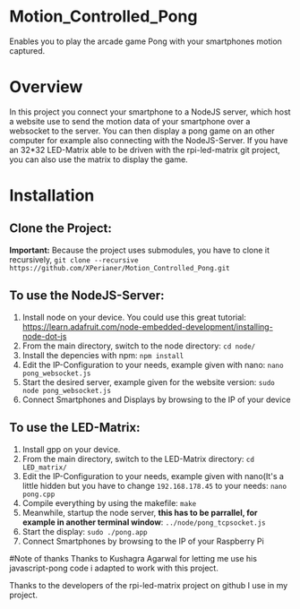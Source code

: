 # Motion_Controlled_Pong
Enables you to play the arcade game Pong with your smartphones motion captured.

# Overview
In this project you connect your smartphone to a NodeJS server, which host a website use to send the motion data of your smartphone
over a websocket to the server. You can then display a pong game on an other computer for example also connecting with the NodeJS-Server.
If you have an 32*32 LED-Matrix able to be driven with the rpi-led-matrix git project, you can also use the matrix to display the game.

# Installation

## Clone the Project:
**Important:** Because the project uses submodules, you have to clone it recursively, ```git clone --recursive https://github.com/XPerianer/Motion_Controlled_Pong.git```

## To use the NodeJS-Server: 
1. Install node on your device. You could use this great tutorial:       https://learn.adafruit.com/node-embedded-development/installing-node-dot-js
2. From the main directory, switch to the node directory:  ```cd node/```
3. Install the depencies with npm:  ```npm install```
4. Edit the IP-Configuration to your needs, example given with nano: ```nano pong_websocket.js```
5. Start the desired server, example given for the website version: ```sudo node pong_websocket.js```
6. Connect Smartphones and Displays by browsing to the IP of your device

## To use the LED-Matrix:
1. Install gpp on your device.
2. From the main directory, switch to the LED-Matrix directory: ```cd LED_matrix/```
3. Edit the IP-Configuration to your needs, example given with nano(It's a little hidden but you have to change `192.168.178.45` to your needs: ```nano pong.cpp```
4. Compile everything by using the makefile: ```make```
5. Meanwhile, startup the node server, **this has to be parrallel, for example in another terminal window**: ```../node/pong_tcpsocket.js```
6. Start the display: ```sudo ./pong.app```
7. Connect Smartphones by browsing to the IP of your Raspberry Pi

#Note of thanks
Thanks to Kushagra Agarwal for letting me use his javascript-pong code i adapted to work with this project.

Thanks to the developers of the rpi-led-matrix project on github I use in my project.
